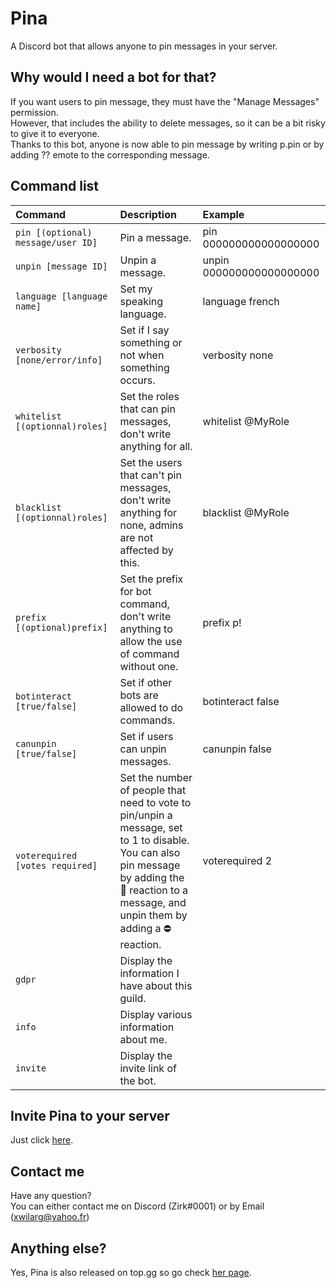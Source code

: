 # Pina
A Discord bot that allows anyone to pin messages in your server.

## Why would I need a bot for that?
If you want users to pin message, they must have the "Manage Messages" permission.<br/>
However, that includes the ability to delete messages, so it can be a bit risky to give it to everyone.<br/>
Thanks to this bot, anyone is now able to pin message by writing p.pin or by adding ?? emote to the corresponding message.

## Command list

|Command|Description|Example|
|:--|:--|:--|
|`pin [(optional) message/user ID]`| Pin a message.|pin 000000000000000000|
|`unpin [message ID]`| Unpin a message.|unpin 000000000000000000|
|`language [language name]`| Set my speaking language.|language french|
|`verbosity [none/error/info]`| Set if I say something or not when something occurs.|verbosity none|
|`whitelist [(optionnal)roles]`| Set the roles that can pin messages, don't write anything for all.|whitelist @MyRole|
|`blacklist [(optionnal)roles]`| Set the users that can't pin messages, don't write anything for none, admins are not affected by this.|blacklist @MyRole|
|`prefix [(optional)prefix]`| Set the prefix for bot command, don't write anything to allow the use of command without one.|prefix p!|
|`botinteract [true/false]`| Set if other bots are allowed to do commands.|botinteract false|
|`canunpin [true/false]`| Set if users can unpin messages.|canunpin false|
|`voterequired [votes required]`| Set the number of people that need to vote to pin/unpin a message, set to 1 to disable.<br/>You can also pin message by adding the 📌 reaction to a message, and unpin them by adding a ⛔ reaction.|voterequired 2|
|`gdpr`| Display the information I have about this guild.||
|`info`| Display various information about me.||
|`invite`| Display the invite link of the bot.||

## Invite Pina to your server
Just click [here](https://discordapp.com/oauth2/authorize?client_id=583314556848308261&permissions=10240&scope=bot).

## Contact me
Have any question?<br/>
You can either contact me on Discord (Zirk#0001) or by Email ([xwilarg@yahoo.fr](mailto:xwilarg@yahoo.fr))

## Anything else?
Yes, Pina is also released on top.gg so go check [her page](https://top.gg/bot/583314556848308261).
